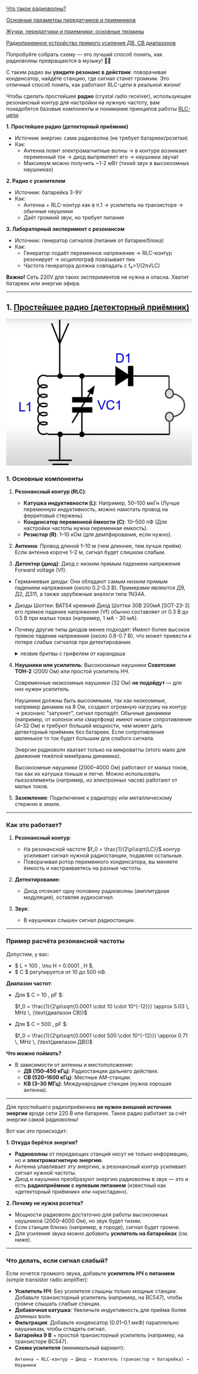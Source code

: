 
[Что такое радиоволны?](https://cxem.net/beginner/beginner55.php)

[Основные параметры передатчиков и приемников](https://cxem.net/beginner/beginner33.php)

[Жучки, передатчики и приемники: основные термины](https://cxem.net/beginner/beginner32.php)

[Радиоприемное устройство прямого усиления ДВ, СВ диапазонов](https://cxem.net/tuner/tuner76.php)

Попробуйте собрать схему — это лучший способ понять, как радиоволны превращаются в музыку! 📡🎶

С таким радио вы **увидите резонанс в действии**: поворачивая конденсатор, найдёте станцию, где сигнал станет громким. Это отличный способ понять, как работают RLC-цепи в реальной жизни! 

Чтобы сделать простейшее **радио** (crystal radio receiver), использующее резонансный контур для настройки на нужную частоту, вам понадобятся базовые компоненты и понимание принципов работы [RLC-цепи](/theories_of_electrical_circuits/lessons/95.html).  


**1. Простейшее радио (детекторный приёмник)**
- Источник энергии: сама радиоволна (не требует батареек/розетки)
- Как:
  - Антенна ловит электромагнитные волны → в контуре возникает переменный ток → диод выпрямляет его → наушники звучат
  - Максимум можно получить ~1-2 мВт (тихий звук в высокоомных наушниках)

**2. Радио с усилителем**
- Источник: батарейка 3-9V
- Как:
  - Антенна + RLC-контур как в п.1 → усилитель на транзисторе → обычные наушники
  - Даёт громкий звук, но требует питания

**3. Лабораторный эксперимент с резонансом**
- Источник: генератор сигналов (питание от батареи/блока)
- Как:
  - Генератор подаёт переменное напряжение → RLC-контур резонирует → осциллограф показывает пик
  - Частота генератора должна совпадать с f₀=1/(2π√LC)

**Важно!** Сеть 220V для таких экспериментов не нужна и опасна. Хватит батареек или энергии эфира.


---

## 1. [Простейшее радио (детекторный приёмник)](https://www.youtube.com/watch?v=U1uzY5g8NgY&t=1341s)

![Простейшее радио.](../img/264.png "Простейшее радио.")

### **1. Основные компоненты**
1. **Резонансный контур (RLC)**:
   - **Катушка индуктивности (L)**: Например, 50–100 мкГн (Лучше переменную индуктивность, можно намотать провод на ферритовый стержень).
   - **Конденсатор переменной ёмкости (C)**: 10–500 пФ (Для настройки частоты нужна переменная емкость).
   - **Резистор (R)**: 1–10 кОм (для демпфирования, если нужно).

2. **Антенна**: Провод длиной 1–10 м (чем длиннее, тем лучше приём). Если антенна короче 1–2 м, сигнал будет слишком слабым.

3. **Детектор (диод)**: Диод с низким прямым падением напряжения Forward voltage (Vf). 
  - Германиевые диоды: Они обладают самым низким прямым падением напряжения (около 0.2-0.3 В). Примерами являются Д9, Д2, Д311, а также зарубежные аналоги типа 1N34A.
  - Диоды Шоттки: BAT54 кремний Диод Шоттки 30В 200мА [SOT-23-3] его прямое падение напряжения (Vf) обычно составляет от 0.3 В до 0.5 В при малых токах (например, 1 мА - 30 мА).
  - Почему другие типы диодов менее подходят: Имеют более высокое прямое падение напряжения (около 0.6-0.7 В), что может привести к потере слабых сигналов при детектировании.

    <details>

    <summary>лезвие бритвы с грифелем от карандаша</summary>

      Использование обгоревшего лезвия бритвы с грифелем от карандаша в качестве детектора радиосигналов - это **исторический и очень примитивный метод**, известный со времен раннего радио (начало XX века). Он основан на принципе работы **кристального детектора** или **когерера**.

    **Вот как это "работает" (очень упрощенно):**

    * **Грифель карандаша (графит):** Обладает полупроводниковыми свойствами (хотя и очень слабыми).
    * **Обгоревшее лезвие бритвы:** На его поверхности образуется тонкий слой оксида металла, который также обладает нелинейной проводимостью.
    * **Контакт:** При легком контакте между графитом и оксидной пленкой лезвия образуется очень несовершенный и нестабильный полупроводниковый переход, способный пропускать ток преимущественно в одном направлении (хотя и очень слабо).

    **Почему это может "работать" для слабого сигнала:**

    * **Низкий "порог" проводимости:** Этот примитивный "диод" может начать пропускать ток при очень малых напряжениях, что теоретически позволяет детектировать очень слабые радиосигналы.

    **Однако у этого метода есть огромные недостатки:**

    * **Крайне нестабильный контакт:** Малейшая вибрация или изменение давления могут нарушить контакт и прекратить работу детектора.
    * **Низкая эффективность:** Эффективность такого детектора очень мала по сравнению с современными диодами. Он будет способен детектировать только относительно сильные радиостанции.
    * **Непредсказуемые характеристики:** Параметры такого "диода" (прямое падение напряжения, обратный ток и т.д.) будут очень нестабильными и непредсказуемыми.
    * **Сложность настройки:** Для достижения хоть какого-то результата необходимо очень тщательно подбирать точку контакта между грифелем и лезвием.

    **Почему это не является рекомендуемым или практичным способом в наше время:**

    * **Доступность современных полупроводниковых диодов:** В настоящее время германиевые и Шоттки диоды с низким прямым падением напряжения очень доступны и стоят недорого. Они обеспечивают гораздо более стабильную, эффективную и предсказуемую работу детектора.
    * **Низкая чувствительность:** Радиоприемник, использующий такой примитивный детектор, будет обладать крайне низкой чувствительностью и сможет принимать только очень мощные местные радиостанции (если вообще сможет).
    * **Ненадежность:** Конструкция крайне ненадежна и непрактична для повседневного использования.

    **Вывод:**

    Использование обгоревшего лезвия с грифелем от карандаша - это скорее **исторический курьез и демонстрация принципа работы первых радиодетекторов**, чем **практический или рекомендуемый способ** для создания радиоприемника в наше время.

    Если вы хотите построить рабочий радиоприемник, **настоятельно рекомендуется использовать современные полупроводниковые диоды** (германиевые или Шоттки) с низким прямым падением напряжения. Они обеспечат гораздо лучшую чувствительность, стабильность и надежность вашего приемника.

    Так что, хотя теоретически это может сработать в очень простых условиях и с сильным сигналом, на практике это не является разумной альтернативой современным диодам.

    ---

    </details>

4. **Наушники или усилитель**: Высокоомные наушники **Советские ТОН-2** (2000 Ом) или простой усилитель НЧ.

    Современные низкоомные наушники (32 Ом) **не подойдут** — для них нужен усилитель.

    Наушники должны быть высоомными, так как низкоомные, например динамик на 8 Ом, создают огромную нагрузку на контур → резонанс "затухнет", сигнал пропадёт.
    Обычные динамики (например, от колонок или смартфона) имеют низкое сопротивление (4–32 Ом) и требуют большей мощности, чем может дать детекторный приёмник без батареек. Если сопротивление маленькое то ток будет большим для слабого сигнала.

    Энергии радиоволн хватает только на микроватты (этого мало для движения тяжёлой мембраны динамика).

    Высокоомные наушники (2000–4000 Ом) работают от малых токов, так как их катушка тоньше и легче. 
    Можно использовать пьезоэлементы (например, из электронных часов) работают от малых токов.

5. **Заземление**: Подключение к радиатору или металлическому стержню в земле.
 


---

### Как это работает?
1. **Резонансный контур**:
   - На резонансной частоте $f_0 = \frac{1}{2\pi\sqrt{LC}}$ контур усиливает сигнал нужной радиостанции, подавляя остальные.
   - Поворачивая ротор переменного конденсатора, вы меняете ёмкость и настраиваетесь на разные частоты.

2. **Детектирование**:
   - Диод отсекает одну половину радиоволны (амплитудная модуляция), оставляя аудиосигнал.

3. **Звук**:
   - В наушниках слышен сигнал радиостанции.

---

### Пример расчёта резонансной частоты
Допустим, у вас:
- $ L = 100 \, \mu H = 0.0001 \, H $,
- $ C $ регулируется от 10 до 500 пФ.

**Диапазон частот**:
- Для $ C = 10 \, pF $:
 
  $f_0 = \frac{1}{2\pi\sqrt{0.0001 \cdot 10 \cdot 10^{-12}}} \approx 5.03 \, MHz \, (\text{диапазон СВ})$
  
- Для $ C = 500 \, pF $:
 
  $f_0 = \frac{1}{2\pi\sqrt{0.0001 \cdot 500 \cdot 10^{-12}}} \approx 0.71 \, MHz \, (\text{диапазон ДВ})$
 
 
**Что можно поймать?**

- В зависимости от антенны и местоположения:
  - **ДВ (150–450 кГц)**: Радиостанции дальнего действия.
  - **СВ (520–1600 кГц)**: Местные AM-станции.
  - **КВ (3–30 МГц)**: Международные станции (нужна хорошая антенна).
 
---

 
Для простейшего радиоприёмника **не нужен внешний источник энергии** вроде сети 220 В или батареек. Такое радио работает за счёт энергии самой радиоволны! 

Вот как это происходит:

**1. Откуда берётся энергия?**
- **Радиоволны** от передающих станций несут не только информацию, но и **электромагнитную энергию**.  
- Антенна улавливает эту энергию, а резонансный контур усиливает сигнал нужной частоты.  
- Диод и наушники преобразуют энергию радиоволны в звук — это и есть **радиоприёмник с нулевым питанием** (известный как «детекторный приёмник» или «кристадин»).
 

**2. Почему не нужна розетка?**
- Мощности радиоволн достаточно для работы высокоомных наушников (2000–4000 Ом), но звук будет тихим.  
- Если станция близко (например, в городе), сигнал будет громче.  
- Для усиления звука можно добавить **усилитель на батарейках** (см. ниже).

---

### Что делать, если сигнал слабый?
Если хочется громкого звука, добавьте **усилитель НЧ с питанием** (simple transistor radio amplifier):
- **Усилитель НЧ**: Без усилителя слышны только мощные станции. Добавьте транзисторный усилитель (например, на BC547), чтобы громче слышать слабые станции.
- **Добавочная катушка**: Увеличьте индуктивность для приёма более длинных волн.
- **Фильтрация**: Добавьте конденсатор (0.01–0.1 мкФ) параллельно наушникам, чтобы сгладить сигнал.
- **Батарейка 9 В** + простой транзисторный усилитель (например, на транзисторе BC547).  
- **Схема усилителя** (минимальный вариант):
   ```
   Антенна → RLC-контур → Диод → Усилитель (транзистор + батарейка) → Наушники
   ```
 

 
  